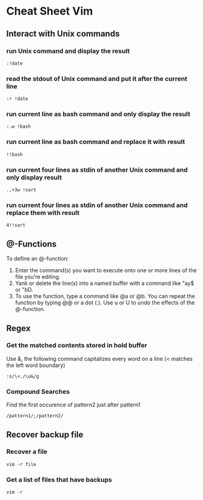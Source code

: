 # Cheat Sheet Vim

## Interact with Unix commands
### run Unix command and display the result
```
:!date
```
### read the stdout of Unix command and put it after the current line
```
:r !date
```
### run current line as bash command and only display the result
```
:.w !bash
```
### run current line as bash command and replace it with result
```
!!bash
```
### run current four lines as stdin of another Unix command and only display result
```
.,+3w !sort
```
### run current four lines as stdin of another Unix command and replace them with result
```
4!!sort
```

## @-Functions
To define an @-function:
1. Enter the command(s) you want to execute onto one or more lines of the file you're editing.
2. Yank or delete the line(s) into a named buffer with a command like "ay$ or "bD.
3. To use the function, type a command like @a or @b. You can repeat the function by typing @@ or a dot (.). Use u or U to undo the effects of the @-function.


## Regex
### Get the matched contents stored in hold buffer
Use &, the following command capitalizes every word on a line (\< matches the left word boundary)
```
:s/\<./\u&/g
```
### Compound Searches
Find the first occurence of pattern2 just after pattern1
```
/pattern1/;/pattern2/
```


## Recover backup file
### Recover a file
```
vim -r file
```
### Get a list of files that have backups
```
vim -r
```
